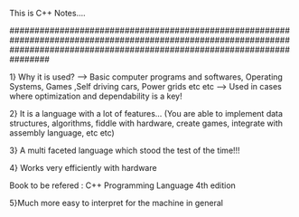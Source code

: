 This is C++ Notes....

################################################################################################################################################################################

1} Why it is used?
--> Basic computer programs and softwares, Operating Systems, Games ,Self driving cars, Power grids etc etc
--> Used in cases where optimization and dependability is a key!

2} It is a language with a lot of features...
(You are able to implement data structures, algorithms, fiddle with hardware, create games, integrate with assembly language, etc etc)

3} A multi faceted language which stood the test of the time!!!

4} Works very efficiently with hardware

Book to be refered : C++ Programming Language 4th edition

5}Much more easy to interpret for the machine in general

